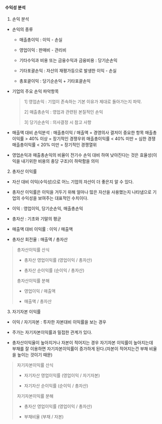 #### 수익성 분석

1. 손익 분석
- 손익의 종류
  
  - 매출총이익 : 이익 - 손실
  
  - 영업이익 : 판매비 - 관리비
  
  - 기타수익과 비용 또는 금융수익과 금융비용 : 당기순손익
  
  - 기타포괄손익 : 자산의 재평가등으로 발생한 이익 - 손실
  
  - 총포괄이익 : 당기순손익 + 기타포괄손익

- 기업의 주요 손익 파악항목
  
  > 1] 영업손익 : 기업이 존속하는 기본 이유가 제대로 돌아가는지 파악.
  > 
  > 2] 매출총손익 : 영업과 관련된 본질적인 손익
  > 
  > 3] 당기순손익 : 의사결정 시 참고 사항

- 매출액 대비 손익분석 : 매출총이익 / 매출액 = 경영의사 결저이 중요한 항목
  매출총이익률 > 40% 이상 = 장기적인 경쟁우위
  매출총이익률 < 40% 미만 = 심한 경쟁
  매출총이익률 < 20% 미만 = 장기적인 경쟁열위

- 영업손익과 매출총손익의 비율이 전기수 손익 대비 하여 낮아진다는 것은 효율성(이익을 내기위한 비용의 충당 구조)이 하락함을 의미
2. 총자산 이익률
- 자산 대비 이익(수익성)으로 어느 기업의 자산이 더 좋은지 알 수 있다.

- 총자산 이익률은 이익을 거두기 위해 얼마나 많은 자산을 사용했는지 나타냄으로 기업의 수익성을 보여주는 대표적인 수치이다.

- 이익 : 영업이익, 당기순손익, 매출총손익

- 총자산 : 기초와 기말의 평균

- 매출액 대비 이익률 : 이익 / 매출액

- 총자산 회전율 : 매출액 / 총자산

> 총자산이익률 산식
> 
> - 총자산 영업이익률 (영업이익 / 총자산)
> 
> - 총자산 순이익률 (순이익 / 총자산)
> 
> 
> 
> 총자산이익률 분해
> 
> - 영업이익 / 매출액
> 
> - 매출액 / 총자산



3. 자기자본 이익률
- 이익 / 자기자본 : 투자한 자본대비 이익률을 보는 경우

- 주가는 자기자본이익률과 밀접한 관계가 있다.

- 총자산이익율이 높아지거나 자본이 적어지는 경우 자기자본 이익률이 높아지는데 부채를 잘 이용하면 자기자본이익률이 증가하게 된다.(자본이 적어지는건 부채 비율을 높이는 것이기 때문)

> 자기자본이익률 산식
> 
> - 자기자산 영업이익률 (영업이익 / 자기자본)
> 
> - 자기자산 순이익률 (순이익 / 총자산)
> 
> 
> 
> 자기자본이익률 분해
> 
> - 총자산 영업이익률 (영업이익 / 총자산)
> 
> - 부채비율 (부채 / 자본)
